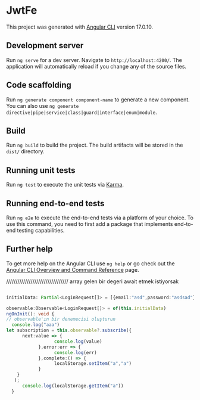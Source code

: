 # JwtFe

This project was generated with [Angular CLI](https://github.com/angular/angular-cli) version 17.0.10.

## Development server

Run `ng serve` for a dev server. Navigate to `http://localhost:4200/`. The application will automatically reload if you change any of the source files.

## Code scaffolding

Run `ng generate component component-name` to generate a new component. You can also use `ng generate directive|pipe|service|class|guard|interface|enum|module`.

## Build

Run `ng build` to build the project. The build artifacts will be stored in the `dist/` directory.

## Running unit tests

Run `ng test` to execute the unit tests via [Karma](https://karma-runner.github.io).

## Running end-to-end tests

Run `ng e2e` to execute the end-to-end tests via a platform of your choice. To use this command, you need to first add a package that implements end-to-end testing capabilities.

## Further help

To get more help on the Angular CLI use `ng help` or go check out the [Angular CLI Overview and Command Reference](https://angular.io/cli) page.

/////////////////////////////////
array gelen bir degeri await etmek istiyorsak

``` typescript

initialData: Partial<LoginRequest[]> = [{email:"asd",password:"asdsad"},{email:"asd",password:"asdsad"},{email:"asd",password:"asdsad"}]

observable:Observable<LoginRequest[]> = of(this.initialData)
ngOnInit(): void {
// observable'ın bir denemecisi oluşturun
  console.log("aaa")
let subscription = this.observable?.subscribe({
      next:value => {
                  console.log(value)
            },error:err => {
                  console.log(err)
            },complete:() => {
                  localStorage.setItem("a","a")
            }
    }
   );
      console.log(localStorage.getItem("a"))
  }
